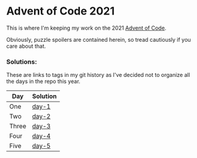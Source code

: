 # Advent of Code 2021

This is where I'm keeping my work on the 2021 [Advent of Code](https://adventofcode.com/).

Obviously, puzzle spoilers are contained herein, so tread cautiously if you care about that.

### Solutions:

These are links to tags in my git history as I've decided not to organize all the days in the repo this year.

<table>
  <thead>
    <th>Day</th>
    <th>Solution</th>
  </thead>
  <tbody>
    <tr>
      <td>One</td>
      <td>
        <a href="https://github.com/aderickson/adventofcode-2021/blob/day-1-combined/src/solutions.rs" target="_blank">day-1</a>
      </td>
    </tr>
    <tr>
      <td>Two</td>
      <td>
        <a href="https://github.com/aderickson/adventofcode-2021/blob/day-2/src/solutions.rs" target="_blank">day-2</a>
      </td>
    </tr>
    <tr>
      <td>Three</td>
      <td>
        <a href="https://github.com/aderickson/adventofcode-2021/blob/day-3/src/solutions.rs" target="_blank">day-3</a>
      </td>
    </tr>
    <tr>
      <td>Four</td>
      <td>
        <a href="https://github.com/aderickson/adventofcode-2021/blob/day-4/src/solutions.rs" target="_blank">day-4</a>
      </td>
    </tr>
    <tr>
      <td>Five</td>
      <td>
        <a href="https://github.com/aderickson/adventofcode-2021/blob/day-5/src/solutions.rs" target="_blank">day-5</a>
      </td>
    </tr>
  </tbody>
</table>
